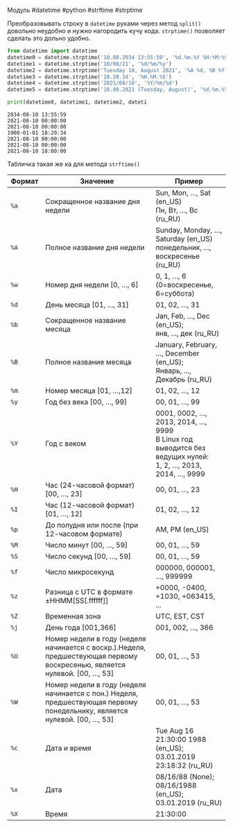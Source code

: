 Модуль #datetime #python #strftime #strptime

Преобразовывать строку в `datetime` руками через метод `split()` довольно неудобно и нужно нагородить кучу кода. `strptime()` позволяет сделать это дольно удобно.
```python
from datetime import datetime 
datetime0 = datetime.strptime('10.08.2034 13:55:59', '%d.%m.%Y %H:%M:%S')
datetime1 = datetime.strptime('10/08/21', '%d/%m/%y') 
datetime2 = datetime.strptime('Tuesday 10, August 2021', '%A %d, %B %Y') 
datetime3 = datetime.strptime('18.20.34', '%H.%M.%S') 
datetime4 = datetime.strptime('2021/08/10', '%Y/%m/%d') 
datetime5 = datetime.strptime('10.08.2021 (Tuesday, August)', '%d.%m.%Y (%A, %B)') datetime6 = datetime.strptime('Year: 2021, Month: 08, Day: 10, Hour: 18.', 'Year: %Y, Month: %m, Day: %d, Hour: %H.') 

print(datetime0, datetime1, datetime2, dateti
```
```
2034-08-10 13:55:59 
2021-08-10 00:00:00 
2021-08-10 00:00:00 
1900-01-01 18:20:34 
2021-08-10 00:00:00 
2021-08-10 00:00:00 
2021-08-10 18:00:00
```
Табличка такая же ка для метода `strftime()`

| Формат | Значение                                                                                                                   | Пример                                                                                                             |
| ------ | -------------------------------------------------------------------------------------------------------------------------- | ------------------------------------------------------------------------------------------------------------------ |
| `%a`   | Сокращенное название дня недели                                                                                            | Sun, Mon, …, Sat (en_US)  <br>Пн, Вт, ..., Вс (ru_RU)                                                              |
| `%A`   | Полное название дня недели                                                                                                 | Sunday, Monday, …, Saturday (en_US)  <br>понедельник, ..., воскресенье (ru_RU)                                     |
| `%w`   | Номер дня недели [0, …, 6]                                                                                                 | 0, 1, …, 6 (0=воскресенье, 6=суббота)                                                                              |
| `%d`   | День месяца [01, …, 31]                                                                                                    | 01, 02, …, 31                                                                                                      |
| `%b`   | Сокращенное название месяца                                                                                                | Jan, Feb, …, Dec (en_US);  <br>янв, ..., дек (ru_RU)                                                               |
| `%B`   | Полное название месяца                                                                                                     | January, February, …, December (en_US);  <br>Январь, ..., Декабрь (ru_RU)                                          |
| `%m`   | Номер месяца [01, …,12]                                                                                                    | 01, 02, …, 12                                                                                                      |
| `%y`   | Год без века [00, …, 99]                                                                                                   | 00, 01, …, 99                                                                                                      |
| `%Y`   | Год с веком                                                                                                                | 0001, 0002, …, 2013, 2014, …, 9999  <br>В Linux год выводится без ведущих нулей:  <br>1, 2, …, 2013, 2014, …, 9999 |
| `%H`   | Час (24-часовой формат) [00, …, 23]                                                                                        | 00, 01, …, 23                                                                                                      |
| `%I`   | Час (12-часовой формат) [01, …, 12]                                                                                        | 01, 02, …, 12                                                                                                      |
| `%p`   | До полудня или после (при 12-часовом формате)                                                                              | AM, PM (en_US)                                                                                                     |
| `%M`   | Число минут [00, …, 59]                                                                                                    | 00, 01, …, 59                                                                                                      |
| `%S`   | Число секунд [00, …, 59]                                                                                                   | 00, 01, …, 59                                                                                                      |
| `%f`   | Число микросекунд                                                                                                          | 000000, 000001, …, 999999                                                                                          |
| `%z`   | Разница с UTC в формате ±HHMM[SS[.ffffff]]                                                                                 | +0000, -0400, +1030, +063415, ...                                                                                  |
| `%Z`   | Временная зона                                                                                                             | UTC, EST, CST                                                                                                      |
| `%j`   | День года [001,366]                                                                                                        | 001, 002, …, 366                                                                                                   |
| `%U`   | Номер недели в году (неделя начинается с воскр.).Неделя, предшествующая первому воскресенью, является нулевой. [00, …, 53] | 00, 01, …, 53                                                                                                      |
| `%W`   | Номер недели в году (неделя начинается с пон.) Неделя, предшествующая первому понедельнику, является нулевой. [00, …, 53]  | 00, 01, …, 53                                                                                                      |
| `%c`   | Дата и время                                                                                                               | Tue Aug 16 21:30:00 1988 (en_US);  <br>03.01.2019 23:18:32 (ru_RU)                                                 |
| `%x`   | Дата                                                                                                                       | 08/16/88 (None); 08/16/1988 (en_US);  <br>03.01.2019 (ru_RU)                                                       |
| `%X`   | Время                                                                                                                      | 21:30:00                                                                                                           |
